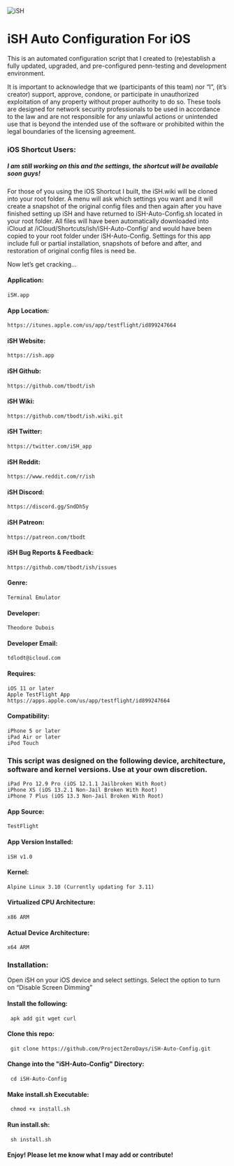![iSH](https://ish.app/assets/icon.png "iSH")

# iSH Auto Configuration For iOS

This is an automated configuration script that I created to (re)establish a fully updated, upgraded, and pre-configured penn-testing and development environment. 

It is important to acknowledge that we (participants of this team) nor “I”, (it’s creator) support, approve, condone, or participate in unauthorized exploitation of any property without proper authority to do so. These tools are designed for network security professionals to be used in accordance to the law and are not responsible for any  unlawful actions or unintended use that is beyond the intended use of the software or prohibited within the legal boundaries of the licensing agreement.

### iOS Shortcut Users:
##### I am still working on this and the settings, the shortcut will be available soon guys!

For those of you using the iOS Shortcut I built, the iSH.wiki will be cloned into your root folder. A menu will ask which settings you want and it will create a snapshot of the original config files and then again after you have finished setting up iSH and have returned to iSH-Auto-Config.sh located in your root folder. All files will have been automatically downloaded into iCloud at /iCloud/Shortcuts/ish/iSH-Auto-Config/ and would have been copied to your root folder under iSH-Auto-Config. Settings for this app include full or partial installation, snapshots of before and after, and restoration of original config files is need be.  

Now let’s get cracking...

#### Application:
    iSH.app

#### App Location:
    https://itunes.apple.com/us/app/testflight/id899247664

#### iSH Website:
    https://ish.app

#### iSH Github:
    https://github.com/tbodt/ish

#### iSH Wiki:
    https://github.com/tbodt/ish.wiki.git

#### iSH Twitter:
    https://twitter.com/iSH_app

#### iSH Reddit:
    https://www.reddit.com/r/ish

#### iSH Discord:
    https://discord.gg/SndDh5y

#### iSH Patreon:
    https://patreon.com/tbodt

#### iSH Bug Reports & Feedback:
    https://github.com/tbodt/ish/issues

#### Genre:
    Terminal Emulator 

#### Developer:
    Theodore Dubois

#### Developer Email:
    tdlodt@icloud.com

#### Requires:
    iOS 11 or later
    Apple TestFlight App
    https://apps.apple.com/us/app/testflight/id899247664

#### Compatibility:
    iPhone 5 or later
    iPad Air or later
    iPod Touch

### This script was designed on the following device, architecture, software and kernel versions. Use at your own discretion.
    iPad Pro 12.9 Pro (iOS 12.1.1 Jailbroken With Root)
    iPhone XS (iOS 13.2.1 Non-Jail Broken With Root)
    iPhone 7 Plus (iOS 13.3 Non-Jail Broken With Root)

#### App Source:
    TestFlight 

#### App Version Installed:
    iSH v1.0

#### Kernel:
    Alpine Linux 3.10 (Currently updating for 3.11)

#### Virtualized CPU Architecture:
    x86 ARM

#### Actual Device Architecture:
    x64 ARM

### Installation: 
Open iSH on your iOS device and select settings. Select the option to turn on “Disable Screen Dimming”
 
#### Install the following:
     apk add git wget curl 

#### Clone this repo:
     git clone https://github.com/ProjectZeroDays/iSH-Auto-Config.git

#### Change into the "iSH-Auto-Config" Directory:
     cd iSH-Auto-Config

#### Make install.sh Executable:
     chmod +x install.sh

#### Run install.sh:
     sh install.sh

#### Enjoy! Please let me know what I may add or contribute!
